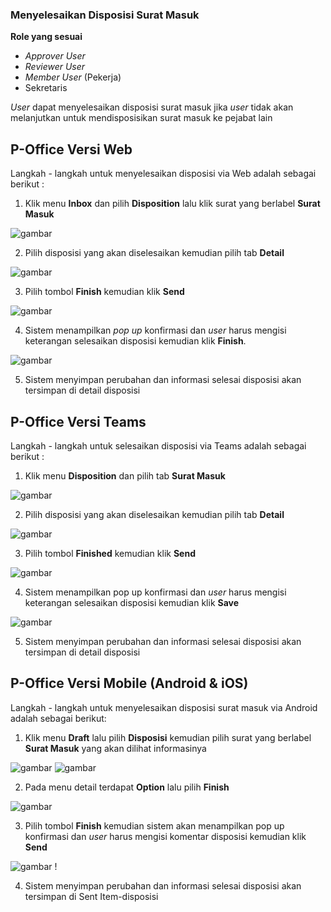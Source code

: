 ### **Menyelesaikan Disposisi Surat Masuk**

**Role yang sesuai**

- *Approver User*
- *Reviewer User*
- *Member User* (Pekerja)
- Sekretaris 

_User_ dapat menyelesaikan disposisi surat masuk jika _user_ tidak akan melanjutkan untuk mendisposisikan surat masuk ke pejabat lain

## **P-Office Versi Web**

Langkah - langkah untuk menyelesaikan disposisi via Web adalah sebagai berikut :

1.  Klik menu **Inbox** dan pilih **Disposition** lalu klik surat yang berlabel **Surat Masuk**

![gambar](SuratMasuk/SM_Web/02SM44.png)

2.    Pilih disposisi yang akan diselesaikan kemudian pilih tab **Detail**

![gambar](SuratMasuk/SM_Web/02SM44.png)

3.    Pilih tombol **Finish** kemudian klik **Send**

![gambar](SuratMasuk/SM_Web/02SM45.png)

4.    Sistem menampilkan _pop up_ konfirmasi dan _user_ harus mengisi keterangan selesaikan disposisi kemudian klik **Finish**.

![gambar](SuratMasuk/SM_Web/02SM46.png)

5.    Sistem menyimpan perubahan dan informasi selesai disposisi akan tersimpan di detail disposisi



## **P-Office Versi Teams**

Langkah - langkah untuk selesaikan disposisi via Teams adalah sebagai berikut :

1. Klik menu **Disposition** dan pilih tab **Surat Masuk**

![gambar](SuratMasuk/SM_Teams/SM49.png)

2. Pilih disposisi yang akan diselesaikan kemudian pilih tab **Detail**

![gambar](SuratMasuk/SM_Teams/SM50.png)

3. Pilih tombol **Finished** kemudian klik **Send**

![gambar](SuratMasuk/SM_Teams/SM51.png)

4. Sistem menampilkan pop up konfirmasi dan _user_ harus mengisi keterangan selesaikan disposisi kemudian klik **Save**

![gambar](SuratMasuk/SM_Teams/SM52.png)

 5.    Sistem menyimpan perubahan dan informasi selesai disposisi akan tersimpan di detail disposisi


## **P-Office Versi Mobile (Android & iOS)**

Langkah - langkah untuk menyelesaikan disposisi surat masuk via Android adalah sebagai berikut:

1. Klik menu **Draft** lalu pilih **Disposisi** kemudian pilih surat yang berlabel **Surat Masuk** yang akan dilihat informasinya

![gambar](SuratMasuk/SM_Android/Selesaidisposisi/02A01.jpg) ![gambar](SuratMasuk/SM_Android/Selesaidisposisi/02A001.jpg) 

2. Pada menu detail terdapat **Option** lalu pilih **Finish** 

 ![gambar](SuratMasuk/SM_Android/Selesaidisposisi/02A03.jpg) 

3. Pilih tombol **Finish** kemudian sistem akan menampilkan pop up konfirmasi dan _user_ harus mengisi komentar disposisi kemudian klik **Send**

![gambar](SuratMasuk/SM_Android/Selesaidisposisi/02A05.jpg) !  

4. Sistem menyimpan perubahan dan informasi selesai disposisi akan tersimpan di Sent Item-disposisi
